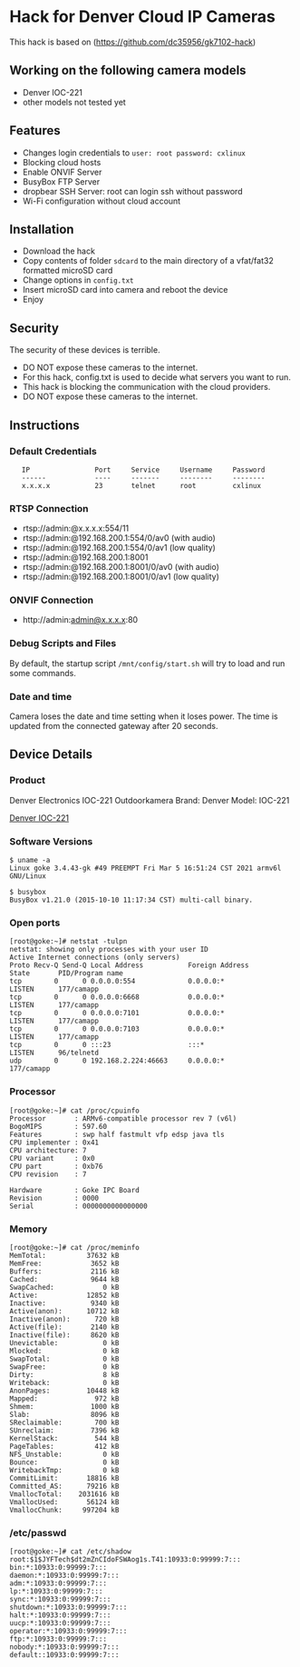 # Hack for Denver Cloud IP Cameras

This hack is based on (https://github.com/dc35956/gk7102-hack)


## Working on the following camera models

* Denver IOC-221
* other models not tested yet

## Features

* Changes login credentials to ```user: root password: cxlinux```
* Blocking cloud hosts
* Enable ONVIF Server
* BusyBox FTP Server
* dropbear SSH Server: root can login ssh without password
* Wi-Fi configuration without cloud account

## Installation

* Download the hack
* Copy contents of folder ```sdcard``` to the main directory of a vfat/fat32 formatted microSD card
* Change options in ```config.txt```
* Insert microSD card into camera and reboot the device
* Enjoy

## Security

The security of these devices is terrible.
* DO NOT expose these cameras to the internet.
* For this hack, config.txt is used to decide what servers you want to run.
* This hack is blocking the communication with the cloud providers.
* DO NOT expose these cameras to the internet.


## Instructions

### Default Credentials
```
   IP                Port     Service     Username     Password     
   ------            ----     -------     --------     --------     
   x.x.x.x           23       telnet      root         cxlinux
```

### RTSP Connection

* rtsp://admin:@x.x.x.x:554/11
* rtsp://admin:@192.168.200.1:554/0/av0 (with audio)
* rtsp://admin:@192.168.200.1:554/0/av1 (low quality)
* rtsp://admin:@192.168.200.1:8001
* rtsp://admin:@192.168.200.1:8001/0/av0 (with audio)
* rtsp://admin:@192.168.200.1:8001/0/av1 (low quality)

### ONVIF Connection

* http://admin:admin@x.x.x.x:80

### Debug Scripts and Files

By default, the startup script ```/mnt/config/start.sh``` will try to load and run some commands.

### Date and time

Camera loses the date and time setting when it loses power. The time is updated from the connected gateway after 20 seconds.

## Device Details

### Product

Denver Electronics IOC-221 Outdoorkamera 
Brand: Denver
Model: IOC-221

[Denver IOC-221](https://denver.eu/products/smart-home-security/ip-camera-/outdoor/denver-ioc-221/c-1024/c-1246/p-4103)

### Software Versions
```
$ uname -a
Linux goke 3.4.43-gk #49 PREEMPT Fri Mar 5 16:51:24 CST 2021 armv6l GNU/Linux

$ busybox
BusyBox v1.21.0 (2015-10-10 11:17:34 CST) multi-call binary.
```

### Open ports
```
[root@goke:~]# netstat -tulpn
netstat: showing only processes with your user ID
Active Internet connections (only servers)
Proto Recv-Q Send-Q Local Address           Foreign Address         State       PID/Program name
tcp        0      0 0.0.0.0:554             0.0.0.0:*               LISTEN      177/camapp
tcp        0      0 0.0.0.0:6668            0.0.0.0:*               LISTEN      177/camapp
tcp        0      0 0.0.0.0:7101            0.0.0.0:*               LISTEN      177/camapp
tcp        0      0 0.0.0.0:7103            0.0.0.0:*               LISTEN      177/camapp
tcp        0      0 :::23                   :::*                    LISTEN      96/telnetd
udp        0      0 192.168.2.224:46663     0.0.0.0:*                           177/camapp
```

### Processor
```
[root@goke:~]# cat /proc/cpuinfo
Processor       : ARMv6-compatible processor rev 7 (v6l)
BogoMIPS        : 597.60
Features        : swp half fastmult vfp edsp java tls
CPU implementer : 0x41
CPU architecture: 7
CPU variant     : 0x0
CPU part        : 0xb76
CPU revision    : 7

Hardware        : Goke IPC Board
Revision        : 0000
Serial          : 0000000000000000
```

### Memory
```
[root@goke:~]# cat /proc/meminfo
MemTotal:          37632 kB
MemFree:            3652 kB
Buffers:            2116 kB
Cached:             9644 kB
SwapCached:            0 kB
Active:            12852 kB
Inactive:           9340 kB
Active(anon):      10712 kB
Inactive(anon):      720 kB
Active(file):       2140 kB
Inactive(file):     8620 kB
Unevictable:           0 kB
Mlocked:               0 kB
SwapTotal:             0 kB
SwapFree:              0 kB
Dirty:                 8 kB
Writeback:             0 kB
AnonPages:         10448 kB
Mapped:              972 kB
Shmem:              1000 kB
Slab:               8096 kB
SReclaimable:        700 kB
SUnreclaim:         7396 kB
KernelStack:         544 kB
PageTables:          412 kB
NFS_Unstable:          0 kB
Bounce:                0 kB
WritebackTmp:          0 kB
CommitLimit:       18816 kB
Committed_AS:      79216 kB
VmallocTotal:    2031616 kB
VmallocUsed:       56124 kB
VmallocChunk:     997204 kB
```

### /etc/passwd
```
[root@goke:~]# cat /etc/shadow
root:$1$JYFTech$dt2mZnCIdoFSWAog1s.T41:10933:0:99999:7:::
bin:*:10933:0:99999:7:::
daemon:*:10933:0:99999:7:::
adm:*:10933:0:99999:7:::
lp:*:10933:0:99999:7:::
sync:*:10933:0:99999:7:::
shutdown:*:10933:0:99999:7:::
halt:*:10933:0:99999:7:::
uucp:*:10933:0:99999:7:::
operator:*:10933:0:99999:7:::
ftp:*:10933:0:99999:7:::
nobody:*:10933:0:99999:7:::
default::10933:0:99999:7:::
```